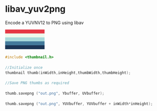 # libav_yuv2png

Encode a YUVNV12 to PNG using libav



![128x64](https://github.com/envyen/libav_yuv2png/raw/master/out/128x64.png
 "128x64")

```cpp
#include <thumbnail.h>

//Initialize once
thumbnail thumb(inWidth,inHeight,thumbWidth,thumbHeight);

//Save PNG thumbs as required

thumb.savepng ("out.png", Ybuffer, UVbuffer);

thumb.savepng ("out.png", YUVbuffer, YUVbuffer + inWidth*inHeight);
                
```
        

